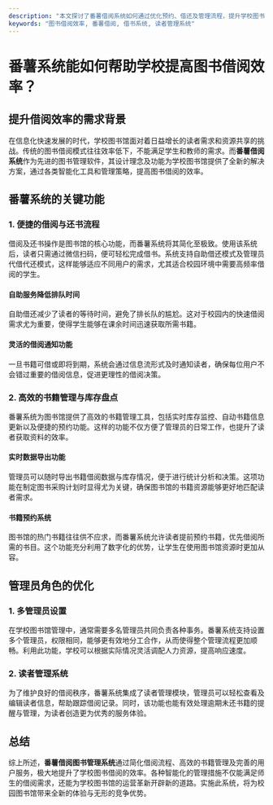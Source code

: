 ```yaml
---
description: "本文探讨了番薯借阅系统如何通过优化预约、借还及管理流程，提升学校图书借阅效率的具体策略与实施细节。"
keywords: "图书借阅效率, 番薯借阅, 借书系统, 读者管理系统"
---
```

# 番薯系统能如何帮助学校提高图书借阅效率？

## 提升借阅效率的需求背景

在信息化快速发展的时代，学校图书馆面对着日益增长的读者需求和资源共享的挑战。传统的图书借阅模式往往效率低下，不能满足学生和教师的需求。而**番薯借阅系统**作为先进的图书管理软件，其设计理念及功能为学校图书馆提供了全新的解决方案，通过各类智能化工具和管理策略，提高图书借阅的效率。

## 番薯系统的关键功能

### 1. 便捷的借阅与还书流程

借阅及还书操作是图书馆的核心功能，而番薯系统将其简化至极致。使用该系统后，读者只需通过微信扫码，便可轻松完成借书。系统支持自助借还模式及管理员代借代还模式，这样能够适应不同用户的需求，尤其适合校园环境中需要高频率借阅的学生。

#### 自助服务降低排队时间
自助借还减少了读者的等待时间，避免了排长队的尴尬。这对于校园内的快速借阅需求尤为重要，使得学生能够在课余时间迅速获取所需书籍。

#### 灵活的借阅通知功能
一旦书籍可借或即将到期，系统会通过信息流形式及时通知读者，确保每位用户不会错过重要的借阅信息，促进更理性的借阅决策。

### 2. 高效的书籍管理与库存盘点

番薯系统为图书馆提供了高效的书籍管理工具，包括实时库存监控、自动书籍信息更新以及便捷的预约功能。这样的功能不仅方便了管理员的日常工作，也提升了读者获取资料的效率。

#### 实时数据导出功能
管理员可以随时导出书籍借阅数据与库存情况，便于进行统计分析和决策。这项功能在制定图书采购计划时显得尤为关键，确保图书馆的书籍资源能够更好地匹配读者需求。

#### 书籍预约系统
图书馆的热门书籍往往供不应求，而番薯系统允许读者提前预约书籍，优先借阅所需的书目。这个功能充分利用了数字化的优势，让学生在使用图书馆资源时更加从容。

## 管理员角色的优化

### 1. 多管理员设置

在学校图书馆管理中，通常需要多名管理员共同负责各种事务。番薯系统支持设置多个管理员，权限相同，能够更有效地分工合作，从而使得整个管理流程更加顺畅。利用此功能，学校可以根据实际情况灵活调配人力资源，提高响应速度。

### 2. 读者管理系统

为了维护良好的借阅秩序，番薯系统集成了读者管理模块，管理员可以轻松查看及编辑读者信息，帮助跟踪借阅记录。同时，该功能也能有效处理逾期未还书籍的提醒与管理，为读者创造更为优秀的服务体验。

## 总结

综上所述，**番薯借阅图书管理系统**通过简化借阅流程、高效的书籍管理及完善的用户服务，极大地提升了学校图书借阅的效率。各种智能化的管理措施不仅能满足师生的借阅需求，还能为学校图书馆的运营革新开辟新的道路。实施此系统，将为校园图书馆带来全新的体验与无形的竞争优势。
